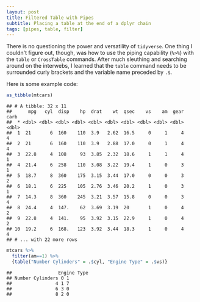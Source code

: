 ```yaml
---
layout: post
title: Filtered Table with Pipes
subtitle: Placing a table at the end of a dplyr chain
tags: [pipes, table, filter]
---
```


There is no questioning the power and versatility of `tidyverse`.  One thing I couldn't figure out, though, was how to use the piping capability (`%>%`) with the `table` or `CrossTable` commands.  After much sleuthing and searching around on the interwebs, I learned that the `table` command needs to be surrounded curly brackets and the variable name preceded by `.$`.  

Here is some example code:

```R
as_tibble(mtcars)
```

```RMarkdown
## # A tibble: 32 x 11
##      mpg   cyl  disp    hp  drat    wt  qsec    vs    am  gear  carb
##  * <dbl> <dbl> <dbl> <dbl> <dbl> <dbl> <dbl> <dbl> <dbl> <dbl> <dbl>
##  1  21       6  160    110  3.9   2.62  16.5     0     1     4     4
##  2  21       6  160    110  3.9   2.88  17.0     0     1     4     4
##  3  22.8     4  108     93  3.85  2.32  18.6     1     1     4     1
##  4  21.4     6  258    110  3.08  3.22  19.4     1     0     3     1
##  5  18.7     8  360    175  3.15  3.44  17.0     0     0     3     2
##  6  18.1     6  225    105  2.76  3.46  20.2     1     0     3     1
##  7  14.3     8  360    245  3.21  3.57  15.8     0     0     3     4
##  8  24.4     4  147.    62  3.69  3.19  20       1     0     4     2
##  9  22.8     4  141.    95  3.92  3.15  22.9     1     0     4     2
## 10  19.2     6  168.   123  3.92  3.44  18.3     1     0     4     4
## # ... with 22 more rows
```

```R
mtcars %>%
  filter(am==1) %>%
  {table("Number Cylinders" = .$cyl, "Engine Type" = .$vs)}
```

```RMarkdown
##                 Engine Type
## Number Cylinders 0 1
##                4 1 7
##                6 3 0
##                8 2 0
```
